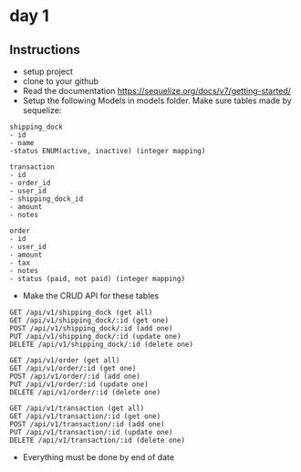 # day 1

## Instructions

- setup project
- clone to your github
- Read the documentation https://sequelize.org/docs/v7/getting-started/
- Setup the following Models in models folder. Make sure tables made by sequelize:

```
shipping_dock
- id
- name
-status ENUM(active, inactive) (integer mapping)

transaction
- id
- order_id
- user_id
- shipping_dock_id
- amount
- notes

order
- id
- user_id
- amount
- tax
- notes
- status (paid, not paid) (integer mapping)
```

- Make the CRUD API for these tables

```
GET /api/v1/shipping_dock (get all)
GET /api/v1/shipping_dock/:id (get one)
POST /api/v1/shipping_dock/:id (add one)
PUT /api/v1/shipping_dock/:id (update one)
DELETE /api/v1/shipping_dock/:id (delete one)

GET /api/v1/order (get all)
GET /api/v1/order/:id (get one)
POST /api/v1/order/:id (add one)
PUT /api/v1/order/:id (update one)
DELETE /api/v1/order/:id (delete one)

GET /api/v1/transaction (get all)
GET /api/v1/transaction/:id (get one)
POST /api/v1/transaction/:id (add one)
PUT /api/v1/transaction/:id (update one)
DELETE /api/v1/transaction/:id (delete one)
```

- Everything must be done by end of date
